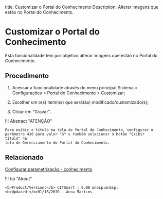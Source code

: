 title: Customizar o Portal do Conhecimento
Description: Alterar imagens que estão no Portal do Conhecimento.
# Customizar o Portal do Conhecimento

Esta funcionalidade tem por objetivo alterar imagens que estão no Portal do
Conhecimento.

Procedimento
----------------

1.  Acessar a funcionalidade através do menu principal Sistema \> Configurações
    \> Portal do Conhecimento \> Customizar;

2.  Escolher um o(s) item(ns) que será(ão) modificado/customizado(s);

3.  Clicar em "Gravar".

!!! Abstract "ATENÇÃO"

    Para exibir o título na tela de Portal do Conhecimento, configurar o
    parâmetro 410 para valor "S" e também selecionar o botão "Exibir título" na
    tela de Gerenciamento do Portal do Conhecimento.

Relacionado
------------

[Configurar parametrização - conhecimento](/pt-br/citsmart-platform-9/platform-administration/parameters-list/configure-parametrization-knowledge.html)

!!! tip "About"

    <b>Product/Version:</b> CITSmart | 9.00 &nbsp;&nbsp;
    <b>Updated:</b>01/18/2019 – Anna Martins
